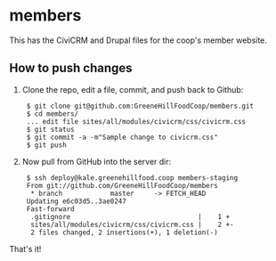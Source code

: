 members
=======
This has the CiviCRM and Drupal files for the coop's member website.

How to push changes
-------------------
1. Clone the repo, edit a file, commit, and push back to Github:

        $ git clone git@github.com:GreeneHillFoodCoop/members.git
        $ cd members/
        ... edit file sites/all/modules/civicrm/css/civicrm.css
        $ git status
        $ git commit -a -m"Sample change to civicrm.css"
        $ git push

2. Now pull from GitHub into the server dir:

        $ ssh deploy@kale.greenehillfood.coop members-staging
        From git://github.com/GreeneHillFoodCoop/members
         * branch            master     -> FETCH_HEAD
        Updating e6c03d5..3ae0247
        Fast-forward
         .gitignore                                |    1 +
         sites/all/modules/civicrm/css/civicrm.css |    2 +-
         2 files changed, 2 insertions(+), 1 deletion(-)

That's it!
